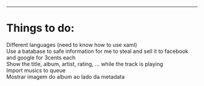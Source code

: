 <hr>
<h1>Things to do:</h1>

<!--
https://www.codeproject.com/Articles/17890/Do-Anything-With-ID3 
https://stackoverflow.com/questions/6505870/how-to-get-the-properties-of-a-mp3-file-in-c-sharp
-->

Different languages (need to know how to use xaml)	<br>
Use a batabase to safe information for me to steal and sell it to facebook and google for 3cents each	<br>
Show the title, album, artist, rating, ... while the track is playing	<br>
Import musics to queue	<br>
Mostrar imagem do album ao lado da metadata
